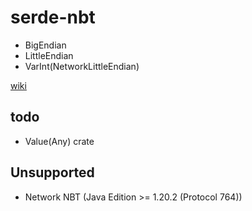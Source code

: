 # serde-nbt

* BigEndian
* LittleEndian
* VarInt(NetworkLittleEndian)

[wiki](https://wiki.vg/NBT#Bedrock_edition)

## todo

* Value(Any) crate

## Unsupported

* Network NBT (Java Edition >= 1.20.2 (Protocol 764))
